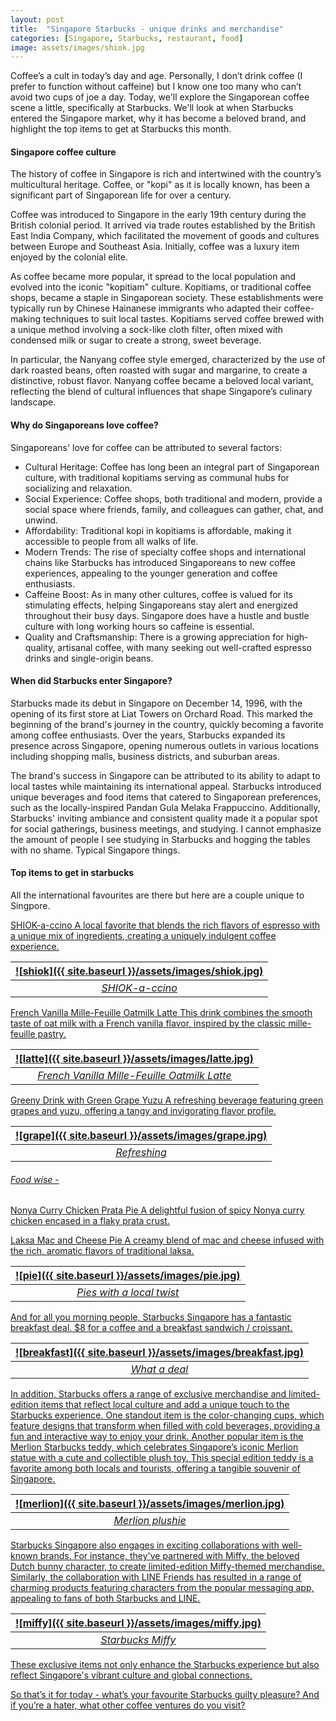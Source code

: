 ```yaml
---
layout: post
title:  "Singapore Starbucks - unique drinks and merchandise"
categories: [Singapore, Starbucks, restaurant, food]
image: assets/images/shiok.jpg
---
```


Coffee’s a cult in today’s day and age. Personally, I don’t drink coffee (I prefer to function without caffeine) but I know one too many who can’t avoid two cups of joe a day. Today, we'll explore the Singaporean coffee scene a little, specifically at Starbucks. We'll look at when Starbucks entered the Singapore market, why it has become a beloved brand, and highlight the top items to get at Starbucks this month. 

#### Singapore coffee culture

The history of coffee in Singapore is rich and intertwined with the country’s multicultural heritage. Coffee, or "kopi" as it is locally known, has been a significant part of Singaporean life for over a century.

Coffee was introduced to Singapore in the early 19th century during the British colonial period. It arrived via trade routes established by the British East India Company, which facilitated the movement of goods and cultures between Europe and Southeast Asia. Initially, coffee was a luxury item enjoyed by the colonial elite.

As coffee became more popular, it spread to the local population and evolved into the iconic "kopitiam" culture. Kopitiams, or traditional coffee shops, became a staple in Singaporean society. These establishments were typically run by Chinese Hainanese immigrants who adapted their coffee-making techniques to suit local tastes. Kopitiams served coffee brewed with a unique method involving a sock-like cloth filter, often mixed with condensed milk or sugar to create a strong, sweet beverage.

In particular, the Nanyang coffee style emerged, characterized by the use of dark roasted beans, often roasted with sugar and margarine, to create a distinctive, robust flavor. Nanyang coffee became a beloved local variant, reflecting the blend of cultural influences that shape Singapore’s culinary landscape.

#### Why do Singaporeans love coffee?

Singaporeans' love for coffee can be attributed to several factors:

+ Cultural Heritage: Coffee has long been an integral part of Singaporean culture, with traditional kopitiams serving as communal hubs for socializing and relaxation.
+ Social Experience: Coffee shops, both traditional and modern, provide a social space where friends, family, and colleagues can gather, chat, and unwind.
+ Affordability: Traditional kopi in kopitiams is affordable, making it accessible to people from all walks of life.
+ Modern Trends: The rise of specialty coffee shops and international chains like Starbucks has introduced Singaporeans to new coffee experiences, appealing to the younger generation and coffee enthusiasts.
+ Caffeine Boost: As in many other cultures, coffee is valued for its stimulating effects, helping Singaporeans stay alert and energized throughout their busy days. Singapore does have a hustle and bustle culture with long working hours so caffeine is essential.
+ Quality and Craftsmanship: There is a growing appreciation for high-quality, artisanal coffee, with many seeking out well-crafted espresso drinks and single-origin beans.

#### When did Starbucks enter Singapore?

Starbucks made its debut in Singapore on December 14, 1996, with the opening of its first store at Liat Towers on Orchard Road. This marked the beginning of the brand's journey in the country, quickly becoming a favorite among coffee enthusiasts. Over the years, Starbucks expanded its presence across Singapore, opening numerous outlets in various locations including shopping malls, business districts, and suburban areas.

The brand's success in Singapore can be attributed to its ability to adapt to local tastes while maintaining its international appeal. Starbucks introduced unique beverages and food items that catered to Singaporean preferences, such as the locally-inspired Pandan Gula Melaka Frappuccino. Additionally, Starbucks' inviting ambiance and consistent quality made it a popular spot for social gatherings, business meetings, and studying. I cannot emphasize the amount of people I see studying in Starbucks and hogging the tables with no shame. Typical Singapore things.

#### Top items to get in starbucks

All the international favourites are there but here are a couple unique to Singpore.

<u>SHIOK-a-ccino<u>
A local favorite that blends the rich flavors of espresso with a unique mix of ingredients, creating a uniquely indulgent coffee experience.

| ![shiok]({{ site.baseurl }}/assets/images/shiok.jpg)
|:--:| 
|  *SHIOK-a-ccino*  |

<u>French Vanilla Mille-Feuille Oatmilk Latte<u>
This drink combines the smooth taste of oat milk with a French vanilla flavor, inspired by the classic mille-feuille pastry.

| ![latte]({{ site.baseurl }}/assets/images/latte.jpg)
|:--:| 
|  *French Vanilla Mille-Feuille Oatmilk Latte*  |

<u>Greeny Drink with Green Grape Yuzu<u>
A refreshing beverage featuring green grapes and yuzu, offering a tangy and invigorating flavor profile.

| ![grape]({{ site.baseurl }}/assets/images/grape.jpg)
|:--:| 
|  *Refreshing*  |

###### Food wise -

<u>Nonya Curry Chicken Prata Pie<u>
A delightful fusion of spicy Nonya curry chicken encased in a flaky prata crust.

<u>Laksa Mac and Cheese Pie<u>
A creamy blend of mac and cheese infused with the rich, aromatic flavors of traditional laksa.

| ![pie]({{ site.baseurl }}/assets/images/pie.jpg)
|:--:| 
|  *Pies with a local twist*  |

And for all you morning people, Starbucks Singapore has a fantastic breakfast deal. $8 for a coffee and a breakfast sandwich / croissant.

| ![breakfast]({{ site.baseurl }}/assets/images/breakfast.jpg)
|:--:| 
|  *What a deal*  |

In addition, Starbucks offers a range of exclusive merchandise and limited-edition items that reflect local culture and add a unique touch to the Starbucks experience. One standout item is the color-changing cups, which feature designs that transform when filled with cold beverages, providing a fun and interactive way to enjoy your drink. Another popular item is the Merlion Starbucks teddy, which celebrates Singapore’s iconic Merlion statue with a cute and collectible plush toy. This special edition teddy is a favorite among both locals and tourists, offering a tangible souvenir of Singapore.

| ![merlion]({{ site.baseurl }}/assets/images/merlion.jpg)
|:--:| 
|  *Merlion plushie*  |

Starbucks Singapore also engages in exciting collaborations with well-known brands. For instance, they've partnered with Miffy, the beloved Dutch bunny character, to create limited-edition Miffy-themed merchandise. Similarly, the collaboration with LINE Friends has resulted in a range of charming products featuring characters from the popular messaging app, appealing to fans of both Starbucks and LINE.

| ![miffy]({{ site.baseurl }}/assets/images/miffy.jpg)
|:--:| 
|  *Starbucks Miffy*  |

These exclusive items not only enhance the Starbucks experience but also reflect Singapore's vibrant culture and global connections.

So that’s it for today - what’s your favourite Starbucks guilty pleasure? And if you’re a hater, what other coffee ventures do you visit?